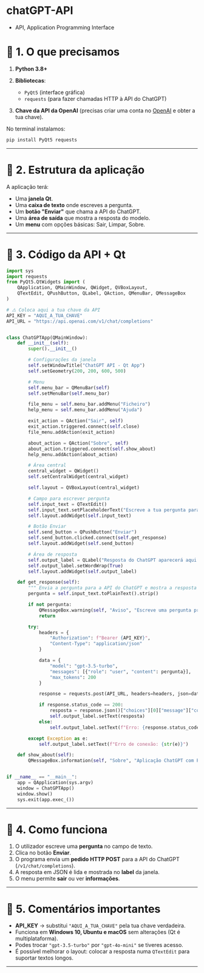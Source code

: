 # chatGPT-API
- API, Application Programming Interface

# 📌 1. O que precisamos

1. **Python 3.8+**
2. **Bibliotecas**:

   * `PyQt5` (interface gráfica)
   * `requests` (para fazer chamadas HTTP à API do ChatGPT)
3. **Chave da API da OpenAI** (precisas criar uma conta no [OpenAI](https://platform.openai.com/) e obter a tua chave).

No terminal instalamos:

```bash
pip install PyQt5 requests
```

---

# 📌 2. Estrutura da aplicação

A aplicação terá:

* Uma **janela Qt**.
* Uma **caixa de texto** onde escreves a pergunta.
* Um **botão "Enviar"** que chama a API do ChatGPT.
* Uma **área de saída** que mostra a resposta do modelo.
* Um **menu** com opções básicas: Sair, Limpar, Sobre.

---

# 📌 3. Código da API + Qt

```python
import sys
import requests
from PyQt5.QtWidgets import (
    QApplication, QMainWindow, QWidget, QVBoxLayout,
    QTextEdit, QPushButton, QLabel, QAction, QMenuBar, QMessageBox
)

# ⚠️ Coloca aqui a tua chave da API
API_KEY = "AQUI_A_TUA_CHAVE"
API_URL = "https://api.openai.com/v1/chat/completions"


class ChatGPTApp(QMainWindow):
    def __init__(self):
        super().__init__()

        # Configurações da janela
        self.setWindowTitle("ChatGPT API - Qt App")
        self.setGeometry(200, 200, 600, 500)

        # Menu
        self.menu_bar = QMenuBar(self)
        self.setMenuBar(self.menu_bar)

        file_menu = self.menu_bar.addMenu("Ficheiro")
        help_menu = self.menu_bar.addMenu("Ajuda")

        exit_action = QAction("Sair", self)
        exit_action.triggered.connect(self.close)
        file_menu.addAction(exit_action)

        about_action = QAction("Sobre", self)
        about_action.triggered.connect(self.show_about)
        help_menu.addAction(about_action)

        # Área central
        central_widget = QWidget()
        self.setCentralWidget(central_widget)

        self.layout = QVBoxLayout(central_widget)

        # Campo para escrever pergunta
        self.input_text = QTextEdit()
        self.input_text.setPlaceholderText("Escreve a tua pergunta para o ChatGPT...")
        self.layout.addWidget(self.input_text)

        # Botão Enviar
        self.send_button = QPushButton("Enviar")
        self.send_button.clicked.connect(self.get_response)
        self.layout.addWidget(self.send_button)

        # Área de resposta
        self.output_label = QLabel("Resposta do ChatGPT aparecerá aqui.")
        self.output_label.setWordWrap(True)
        self.layout.addWidget(self.output_label)

    def get_response(self):
        """ Envia a pergunta para a API do ChatGPT e mostra a resposta """
        pergunta = self.input_text.toPlainText().strip()

        if not pergunta:
            QMessageBox.warning(self, "Aviso", "Escreve uma pergunta primeiro!")
            return

        try:
            headers = {
                "Authorization": f"Bearer {API_KEY}",
                "Content-Type": "application/json"
            }

            data = {
                "model": "gpt-3.5-turbo",
                "messages": [{"role": "user", "content": pergunta}],
                "max_tokens": 200
            }

            response = requests.post(API_URL, headers=headers, json=data)

            if response.status_code == 200:
                resposta = response.json()["choices"][0]["message"]["content"]
                self.output_label.setText(resposta)
            else:
                self.output_label.setText(f"Erro: {response.status_code}\n{response.text}")

        except Exception as e:
            self.output_label.setText(f"Erro de conexão: {str(e)}")

    def show_about(self):
        QMessageBox.information(self, "Sobre", "Aplicação ChatGPT com PyQt5\nCompatível com Windows, Ubuntu e macOS.")


if __name__ == "__main__":
    app = QApplication(sys.argv)
    window = ChatGPTApp()
    window.show()
    sys.exit(app.exec_())
```

---

# 📌 4. Como funciona

1. O utilizador escreve uma **pergunta** no campo de texto.
2. Clica no botão **Enviar**.
3. O programa envia um **pedido HTTP POST** para a API do ChatGPT (`/v1/chat/completions`).
4. A resposta em JSON é lida e mostrada no **label** da janela.
5. O menu permite **sair** ou ver **informações**.

---

# 📌 5. Comentários importantes

* **API\_KEY** → substitui `"AQUI_A_TUA_CHAVE"` pela tua chave verdadeira.
* Funciona em **Windows 10, Ubuntu e macOS** sem alterações (Qt é multiplataforma).
* Podes trocar `"gpt-3.5-turbo"` por `"gpt-4o-mini"` se tiveres acesso.
* É possível melhorar o layout: colocar a resposta numa `QTextEdit` para suportar textos longos.

---


